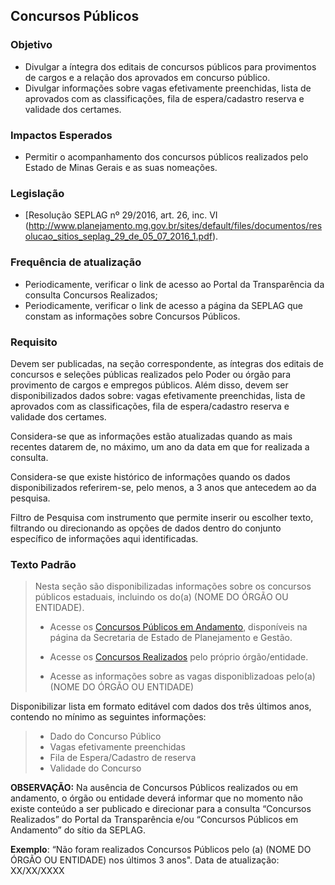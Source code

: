 ## Concursos Públicos

### Objetivo
- Divulgar a íntegra dos editais de concursos públicos para provimentos de cargos e a relação dos aprovados em concurso público.
- Divulgar informações sobre vagas efetivamente preenchidas, lista de aprovados com as classificações, fila de espera/cadastro reserva e validade dos certames. 

### Impactos Esperados
- Permitir o acompanhamento dos concursos públicos realizados pelo Estado de Minas Gerais e as suas nomeações.

### Legislação
-	[Resolução SEPLAG nº 29/2016, art. 26, inc. VI (http://www.planejamento.mg.gov.br/sites/default/files/documentos/resolucao_sitios_seplag_29_de_05_07_2016_1.pdf).

### Frequência de atualização
-	Periodicamente, verificar o link de acesso ao Portal da Transparência da consulta Concursos Realizados;
-	Periodicamente, verificar o link de acesso a página da SEPLAG que constam as informações sobre Concursos Públicos.

### Requisito
Devem ser publicadas, na seção correspondente, as íntegras dos editais de concursos e seleções públicas realizados pelo Poder ou órgão para provimento de cargos e empregos públicos. Além disso, devem ser disponibilizados dados sobre: vagas efetivamente preenchidas, lista de aprovados com as classificações, fila de espera/cadastro reserva e validade dos certames. 

Considera-se que as informações estão atualizadas quando as mais recentes datarem de, no máximo, um ano da data em que for realizada a consulta.

Considera-se que existe histórico de informações quando os dados disponibilizados referirem-se, pelo menos, a 3 anos que antecedem ao da pesquisa.

Filtro de Pesquisa com instrumento que permite inserir ou escolher texto, filtrando ou direcionando as opções de dados dentro do conjunto específico de informações aqui identificadas.

### Texto Padrão

> Nesta seção são disponibilizadas informações sobre os concursos públicos estaduais, incluindo os do(a) (NOME DO ÓRGÃO OU ENTIDADE).
>
> - Acesse os [Concursos Públicos em Andamento](https://www.mg.gov.br/planejamento/pagina/gestao-de-pessoas/recrutamento-e-selecao/recrutamento-e-selecao), disponíveis na página da Secretaria de Estado de Planejamento e Gestão.
>
> - Acesse os [Concursos Realizados](https://www.transparencia.mg.gov.br/concursos-e-processos-seletivos/concursos-realizados) pelo próprio órgão/entidade.
>   
> - Acesse as informações sobre as vagas disponiblizadoas pelo(a) (NOME DO ÓRGÃO OU ENTIDADE)
>   
Disponibilizar lista em formato editável com dados dos três últimos anos, contendo no mínimo as seguintes informações:
> - Dado do Concurso Público
> - Vagas efetivamente preenchidas
> - Fila de Espera/Cadastro de reserva
> - Validade do Concurso

**OBSERVAÇÃO:** Na ausência de Concursos Públicos realizados ou em andamento, o órgão ou entidade deverá informar que no momento não existe conteúdo a ser publicado e direcionar para a consulta “Concursos Realizados” do Portal da Transparência e/ou “Concursos Públicos em Andamento” do sítio da SEPLAG.

**Exemplo**: “Não foram realizados Concursos Públicos pelo (a) (NOME DO ÓRGÃO OU ENTIDADE) nos últimos 3 anos". Data de atualização: XX/XX/XXXX
